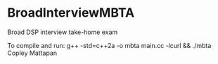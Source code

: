 # BroadInterviewMBTA
Broad DSP interview take-home exam

To compile and run:
g++ -std=c++2a -o mbta main.cc -lcurl && ./mbta Copley Mattapan

